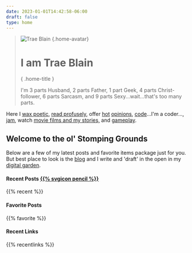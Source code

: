 ```yaml
---
date: 2023-01-01T14:42:58-06:00
draft: false
type: home
---
```


<blockquote>

![Trae Blain](https://res.cloudinary.com/dixwznarl/image/upload/v1673578716/tbcom/avatar.svg)
{.home-avatar}

# I am Trae Blain
{ .home-title }

I'm 3 parts Husband, 2 parts Father, 1 part Geek, 4 parts Christ-follower, 6 parts Sarcasm, and 9 parts Sexy...wait...that's too many parts.

</blockquote>

Here I [wax poetic](/blog/), [read profusely](https://traeblain.com/#reads), offer [hot](https://traeblain.com/#tweet) [opinions](https://social.lol/@trae), [code](https://github.com/traeblain)...I'm a coder..., [jam](https://last.fm/tblain), watch [movie films and my stories,](https://trakt.tv/users/traeblain) and [gameplay](https://rawg.io/@g0thar).

## Welcome to the ol' Stomping Grounds

Below are a few of my latest posts and favorite items package just for you.  But best place to look is the [blog](/blog/) and I write and 'draft' in the open in my [digital garden](/notebook/).

#### Recent Posts [{{% svgicon pencil %}}](/blog/)

{{% recent %}}

#### Favorite Posts

{{% favorite %}}

#### Recent Links

{{% recentlinks %}}

<link rel="authorization_endpoint" href="https://indieauth.com/auth">
